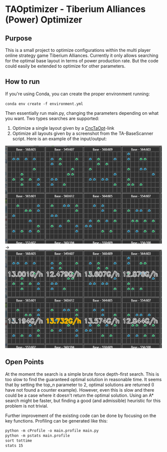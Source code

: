 # TAOptimizer - Tiberium Alliances (Power) Optimizer

## Purpose
This is a small project to optimize configurations within the multi player online strategy game Tiberium Alliances.
Currently it only allows searching for the optimal base layout in terms of power production rate. But the code could easily be extended to optimize for other parameters.

## How to run
If you're using Conda, you can create the proper environment running:

`conda env create -f environment.yml`

Then essentially run main.py, changing the parameters depending on what you want.
Two types searches are supported:

1) Optimize a single layout given by a [CncTaOpt](https://www.cnctaopt.com/)-link
2) Optimize all layouts given by a screenshot from the TA-BaseScanner script. Here is an example of the input/output:

![source image](./sample_layouts.png "source")
->
![resulting image](./sample_layouts_out.png "target")

## Open Points
At the moment the search is a simple brute force depth-first search. This is too slow to find the guaranteed optimal solution in reasonable time. It seems that by setting the top_n parameter to 2, optimal solutions are returned (I have not found a counter example). However, even this is slow and there could be a case where it doesn't return the optimal solution. Using an A* search might be faster, but finding a good (and admissible) heuristic for this problem is not trivial.

Further improvement of the existing code can be done by focusing on the key functions. 
Profiling can be generated like this:

````
python -m cProfile -o main.profile main.py
python -m pstats main.profile
sort tottime
stats 15
````